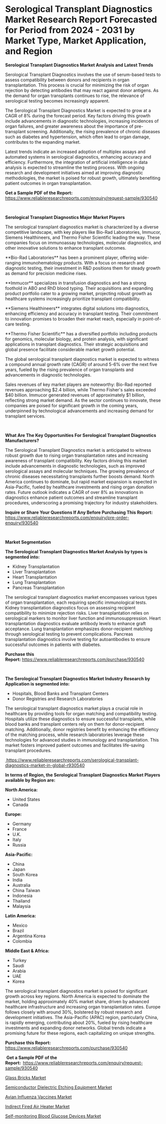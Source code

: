<p><h1>Serological Transplant Diagnostics Market Research Report Forecasted for Period from 2024 -  2031 by Market Type, Market Application, and Region</h1></p><p><strong>Serological Transplant Diagnostics Market Analysis and Latest Trends</strong></p>
<p><p>Serological Transplant Diagnostics involves the use of serum-based tests to assess compatibility between donors and recipients in organ transplantation. This process is crucial for minimizing the risk of organ rejection by detecting antibodies that may react against donor antigens. As the demand for organ transplants continues to rise, the relevance of serological testing becomes increasingly apparent.</p><p>The Serological Transplant Diagnostics Market is expected to grow at a CAGR of 8% during the forecast period. Key factors driving this growth include advancements in diagnostic technologies, increasing incidences of organ failures, and greater awareness about the importance of pre-transplant screening. Additionally, the rising prevalence of chronic diseases such as diabetes and hypertension, which often lead to organ damage, contributes to the expanding market.</p><p>Latest trends indicate an increased adoption of multiplex assays and automated systems in serological diagnostics, enhancing accuracy and efficiency. Furthermore, the integration of artificial intelligence in data analysis is expected to streamline the testing process. With ongoing research and development initiatives aimed at improving diagnostic methodologies, the market is poised for robust growth, ultimately benefiting patient outcomes in organ transplantation.</p></p>
<p><strong>Get a Sample PDF of the Report:&nbsp;</strong> <a href="https://www.reliableresearchreports.com/enquiry/request-sample/930540?utm_campaign=5&utm_medium=2&utm_source=Github&utm_content=ia&utm_term=03122024&utm_id=serological-transplant-diagnostics">https://www.reliableresearchreports.com/enquiry/request-sample/930540</a></p>
<p>&nbsp;</p>
<p><strong>Serological Transplant Diagnostics Major Market Players</strong></p>
<p><p>The serological transplant diagnostics market is characterized by a diverse competitive landscape, with key players like Bio-Rad Laboratories, Immucor, Siemens Healthineers, and Thermo Fisher Scientific leading the way. These companies focus on immunoassay technologies, molecular diagnostics, and other innovative solutions to enhance transplant outcomes.</p><p>**Bio-Rad Laboratories** has been a prominent player, offering wide-ranging immunohematology products. With a focus on research and diagnostic testing, their investment in R&D positions them for steady growth as demand for precision medicine rises.</p><p>**Immucor** specializes in transfusion diagnostics and has a strong foothold in ABO and RhD blood typing. Their acquisitions and expanding product portfolio cater to a growing market, projecting robust growth as healthcare systems increasingly prioritize transplant compatibility.</p><p>**Siemens Healthineers** integrates digital solutions into diagnostics, enhancing efficiency and accuracy in transplant testing. Their commitment to innovation promises to broaden their market reach, especially in point-of-care testing.</p><p>**Thermo Fisher Scientific** has a diversified portfolio including products for genomics, molecular biology, and protein analysis, with significant applications in transplant diagnostics. Their strategic acquisitions and global presence facilitate considerable market growth potential.</p><p>The global serological transplant diagnostics market is expected to witness a compound annual growth rate (CAGR) of around 5-6% over the next five years, fueled by the rising prevalence of organ transplants and advancements in diagnostic technologies.</p><p>Sales revenues of key market players are noteworthy: Bio-Rad reported revenues approaching $2.4 billion, while Thermo Fisher's sales exceeded $40 billion. Immucor generated revenues of approximately $1 billion, reflecting strong market demand. As the sector continues to innovate, these companies are poised for significant growth in the coming years, underpinned by technological advancements and increasing demand for transplant services.</p></p>
<p>&nbsp;</p>
<p><strong>What Are The Key Opportunities For Serological Transplant Diagnostics Manufacturers?</strong></p>
<p><p>The Serological Transplant Diagnostics market is anticipated to witness robust growth due to rising organ transplantation rates and increasing awareness of transplant compatibility. Key factors driving this market include advancements in diagnostic technologies, such as improved serological assays and molecular techniques. The growing prevalence of chronic diseases necessitating transplants further boosts demand. North America continues to dominate, but rapid market expansion is expected in Asia-Pacific, fueled by healthcare investments and rising organ donation rates. Future outlook indicates a CAGR of over 8% as innovations in diagnostics enhance patient outcomes and streamline transplant procedures, underscoring a promising trajectory for industry stakeholders.</p></p>
<p><strong>Inquire or Share Your Questions If Any Before Purchasing This Report:</strong> <a href="https://www.reliableresearchreports.com/enquiry/pre-order-enquiry/930540?utm_campaign=5&utm_medium=2&utm_source=Github&utm_content=ia&utm_term=03122024&utm_id=serological-transplant-diagnostics">https://www.reliableresearchreports.com/enquiry/pre-order-enquiry/930540</a></p>
<p>&nbsp;</p>
<p><strong>Market Segmentation</strong></p>
<p><strong>The Serological Transplant Diagnostics Market Analysis by types is segmented into:</strong></p>
<p><ul><li>Kidney Transplantation</li><li>Liver Transplantation</li><li>Heart Transplantation</li><li>Lung Transplantation</li><li>Pancreas Transplantation</li></ul></p>
<p><p>The serological transplant diagnostics market encompasses various types of organ transplantation, each requiring specific immunological tests. Kidney transplantation diagnostics focus on assessing recipient compatibility to minimize rejection risks. Liver transplantation relies on serological markers to monitor liver function and immunosuppression. Heart transplantation diagnostics evaluate antibody levels to enhance graft acceptance. Lung transplantation emphasizes donor-recipient matching through serological testing to prevent complications. Pancreas transplantation diagnostics involve testing for autoantibodies to ensure successful outcomes in patients with diabetes.</p></p>
<p><strong>Purchase this Report:&nbsp;</strong><a href="https://www.reliableresearchreports.com/purchase/930540?utm_campaign=5&utm_medium=2&utm_source=Github&utm_content=ia&utm_term=03122024&utm_id=serological-transplant-diagnostics">https://www.reliableresearchreports.com/purchase/930540</a></p>
<p>&nbsp;</p>
<p><strong>The Serological Transplant Diagnostics Market Industry Research by Application is segmented into:</strong></p>
<p><ul><li>Hospitals, Blood Banks and Transplant Centers</li><li>Donor Registries and Research Laboratories</li></ul></p>
<p><p>The serological transplant diagnostics market plays a crucial role in healthcare by providing tools for organ matching and compatibility testing. Hospitals utilize these diagnostics to ensure successful transplants, while blood banks and transplant centers rely on them for donor-recipient matching. Additionally, donor registries benefit by enhancing the efficiency of the matching process, while research laboratories leverage these technologies for advanced studies in immunology and transplantation. This market fosters improved patient outcomes and facilitates life-saving transplant procedures.</p></p>
<p><a href="https://www.reliableresearchreports.com/serological-transplant-diagnostics-market-in-global-r930540?utm_campaign=5&utm_medium=2&utm_source=Github&utm_content=ia&utm_term=03122024&utm_id=serological-transplant-diagnostics">&nbsp;https://www.reliableresearchreports.com/serological-transplant-diagnostics-market-in-global-r930540</a></p>
<p><strong>In terms of Region, the Serological Transplant Diagnostics Market Players available by Region are:</strong></p>
<p>
    <p> <strong> North America: </strong>
        <ul>
            <li>United States</li>
            <li>Canada</li>
        </ul>
        </p> 
    <p> <strong> Europe: </strong>
        <ul>
            <li>Germany</li>
            <li>France</li>
            <li>U.K.</li>
            <li>Italy</li>
            <li>Russia</li>
        </ul>
        </p> 
    <p> <strong> Asia-Pacific: </strong>
        <ul>
            <li>China</li>
            <li>Japan</li>
            <li>South Korea</li>
            <li>India</li>
            <li>Australia</li>
            <li>China Taiwan</li>
            <li>Indonesia</li>
            <li>Thailand</li>
            <li>Malaysia</li>
        </ul>
        </p> 
    <p> <strong> Latin America: </strong>
        <ul>
            <li>Mexico</li>
            <li>Brazil</li>
            <li>Argentina Korea</li>
            <li>Colombia</li>
        </ul>
        </p> 
    <p> <strong> Middle East & Africa: </strong>
        <ul>
            <li>Turkey</li>
            <li>Saudi</li>
            <li>Arabia</li>
            <li>UAE</li>
            <li>Korea</li>
        </ul>
    </p>
    </p>
<p><p>The serological transplant diagnostics market is poised for significant growth across key regions. North America is expected to dominate the market, holding approximately 40% market share, driven by advanced healthcare infrastructure and increasing organ transplantation rates. Europe follows closely with around 30%, bolstered by robust research and development initiatives. The Asia-Pacific (APAC) region, particularly China, is rapidly emerging, contributing about 20%, fueled by rising healthcare investments and expanding donor networks. Global trends indicate a promising future for these regions, each capitalizing on unique strengths.</p></p>
<p><strong>Purchase this Report: </strong><a href="https://www.reliableresearchreports.com/purchase/930540?utm_campaign=5&utm_medium=2&utm_source=Github&utm_content=ia&utm_term=03122024&utm_id=serological-transplant-diagnostics">https://www.reliableresearchreports.com/purchase/930540</a></p>
<p>&nbsp;<strong>Get a Sample PDF of the Report:&nbsp;&nbsp;</strong><a href="https://www.reliableresearchreports.com/enquiry/request-sample/930540?utm_campaign=5&utm_medium=2&utm_source=Github&utm_content=ia&utm_term=03122024&utm_id=serological-transplant-diagnostics">https://www.reliableresearchreports.com/enquiry/request-sample/930540</a></p>
<p><strong></strong></p>
<p><p><a href="https://issuu.com/reportprime-2/docs/glass-bricks-market-size-2030.pptx?utm_campaign=5&utm_medium=2&utm_source=Github&utm_content=ia&utm_term=03122024&utm_id=serological-transplant-diagnostics">Glass Bricks Market</a></p><p><a href="https://github.com/lylyparadise/Market-Research-Report-List-5/blob/main/semiconductor-dielectric-etching-equipment-market.md?utm_campaign=5&utm_medium=2&utm_source=Github&utm_content=ia&utm_term=03122024&utm_id=serological-transplant-diagnostics">Semiconductor Dielectric Etching Equipment Market</a></p><p><a href="https://www.linkedin.com/pulse/key-insights-avian-influenza-vaccines-market-2024-2031-segmentation-pwr6f?utm_campaign=5&utm_medium=2&utm_source=Github&utm_content=ia&utm_term=03122024&utm_id=serological-transplant-diagnostics">Avian Influenza Vaccines Market</a></p><p><a href="https://www.linkedin.com/pulse/indirect-fired-air-heater-market-shifts-strategic-analysis-ieiye?utm_campaign=5&utm_medium=2&utm_source=Github&utm_content=ia&utm_term=03122024&utm_id=serological-transplant-diagnostics">Indirect Fired Air Heater Market</a></p><p><a href="https://github.com/GroverBarry/Market-Research-Report-List-7/blob/main/self-monitoring-blood-glucose-devices-market.md?utm_campaign=5&utm_medium=2&utm_source=Github&utm_content=ia&utm_term=03122024&utm_id=serological-transplant-diagnostics">Self-monitoring Blood Glucose Devices Market</a></p></p>